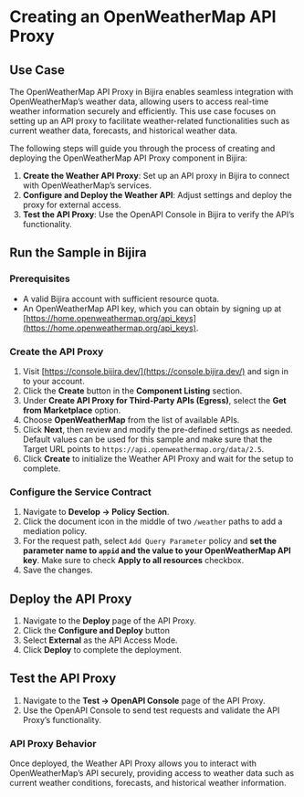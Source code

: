 # Creating an OpenWeatherMap API Proxy

## Use Case

The OpenWeatherMap API Proxy in Bijira enables seamless integration with OpenWeatherMap’s weather data, allowing users to access real-time weather information securely and efficiently. This use case focuses on setting up an API proxy to facilitate weather-related functionalities such as current weather data, forecasts, and historical weather data.

The following steps will guide you through the process of creating and deploying the OpenWeatherMap API Proxy component in Bijira:

1. **Create the Weather API Proxy**: Set up an API proxy in Bijira to connect with OpenWeatherMap’s services.
2. **Configure and Deploy the Weather API**: Adjust settings and deploy the proxy for external access.
3. **Test the API Proxy**: Use the OpenAPI Console in Bijira to verify the API’s functionality.

## Run the Sample in Bijira

### Prerequisites

- A valid Bijira account with sufficient resource quota.
- An OpenWeatherMap API key, which you can obtain by signing up at [https://home.openweathermap.org/api_keys](https://home.openweathermap.org/api_keys).

### Create the API Proxy

1. Visit [https://console.bijira.dev/](https://console.bijira.dev/) and sign in to your account.
2. Click the **Create** button in the **Component Listing** section.
3. Under **Create API Proxy for Third-Party APIs (Egress)**, select the **Get from Marketplace** option.
4. Choose **OpenWeatherMap** from the list of available APIs.
5. Click **Next**, then review and modify the pre-defined settings as needed. Default values can be used for this sample and make sure that the Target URL points to `https://api.openweathermap.org/data/2.5`.
6. Click **Create** to initialize the Weather API Proxy and wait for the setup to complete.

### Configure the Service Contract

1. Navigate to **Develop → Policy Section**.
2. Click the document icon in the middle of two `/weather` paths to add a mediation policy.
3. For the request path, select `Add Query Parameter` policy and **set the parameter name to `appid` and the value to your OpenWeatherMap API key**. Make sure to check **Apply to all resources** checkbox.
4. Save the changes.

## Deploy the API Proxy

1. Navigate to the **Deploy** page of the API Proxy.
2. Click the **Configure and Deploy** button
3. Select **External** as the API Access Mode.
4. Click **Deploy** to complete the deployment.

## Test the API Proxy

1. Navigate to the **Test → OpenAPI Console** page of the API Proxy.
2. Use the OpenAPI Console to send test requests and validate the API Proxy’s functionality.

### API Proxy Behavior

Once deployed, the Weather API Proxy allows you to interact with OpenWeatherMap’s API securely, providing access to weather data such as current weather conditions, forecasts, and historical weather information.
